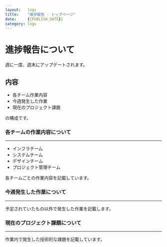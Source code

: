 ```yaml
---
layout:   logs
title:    "進捗報告 - トップページ"
date:     {{PUBLISH_DATE}}
category: logs
---
```


# 進捗報告について

週に一度、週末にアップデートされます。  

## 内容
* 各チーム作業内容
* 今週発生した作業
* 現在のプロジェクト課題

の構成です。

### 各チームの作業内容について
------------------------------------------------------------

* インフラチーム
* システムチーム
* デザインチーム
* プロジェクト管理チーム

各チームごとの作業内容を記載しています。

### 今週発生した作業について
------------------------------------------------------------

予定されていたもの以外で発生した作業を記載します。

### 現在のプロジェクト課題について
------------------------------------------------------------

作業内で発生した技術的な課題を記載しています。
